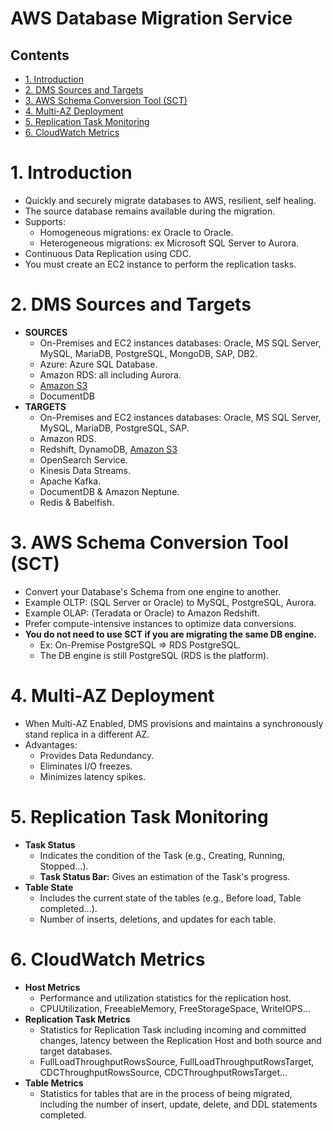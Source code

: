 # AWS Database Migration Service<!-- omit in toc -->

## Contents <!-- omit in toc -->

- [1. Introduction](#1-introduction)
- [2. DMS Sources and Targets](#2-dms-sources-and-targets)
- [3. AWS Schema Conversion Tool (SCT)](#3-aws-schema-conversion-tool-sct)
- [4. Multi-AZ Deployment](#4-multi-az-deployment)
- [5. Replication Task Monitoring](#5-replication-task-monitoring)
- [6. CloudWatch Metrics](#6-cloudwatch-metrics)

# 1. Introduction

- Quickly and securely migrate databases to AWS, resilient, self healing.
- The source database remains available during the migration.
- Supports:
  - Homogeneous migrations: ex Oracle to Oracle.
  - Heterogeneous migrations: ex Microsoft SQL Server to Aurora.
- Continuous Data Replication using CDC.
- You must create an EC2 instance to perform the replication tasks.

# 2. DMS Sources and Targets

- **SOURCES**
  - On-Premises and EC2 instances databases: Oracle, MS SQL Server, MySQL, MariaDB, PostgreSQL, MongoDB, SAP, DB2.
  - Azure: Azure SQL Database.
  - Amazon RDS: all including Aurora.
  - [Amazon S3](Amazon%20S3.md)
  - DocumentDB
- **TARGETS**
  - On-Premises and EC2 instances databases: Oracle, MS SQL Server, MySQL, MariaDB, PostgreSQL, SAP.
  - Amazon RDS.
  - Redshift, DynamoDB, [Amazon S3](Amazon%20S3.md)
  - OpenSearch Service.
  - Kinesis Data Streams.
  - Apache Kafka.
  - DocumentDB & Amazon Neptune.
  - Redis & Babelfish.

# 3. AWS Schema Conversion Tool (SCT)

- Convert your Database's Schema from one engine to another.
- Example OLTP: (SQL Server or Oracle) to MySQL, PostgreSQL, Aurora.
- Example OLAP: (Teradata or Oracle) to Amazon Redshift.
- Prefer compute-intensive instances to optimize data conversions.
- **You do not need to use SCT if you are migrating the same DB engine.**
  - Ex: On-Premise PostgreSQL => RDS PostgreSQL.
  - The DB engine is still PostgreSQL (RDS is the platform).

# 4. Multi-AZ Deployment

- When Multi-AZ Enabled, DMS provisions and maintains a synchronously stand replica in a different AZ.
- Advantages:
  - Provides Data Redundancy.
  - Eliminates I/O freezes.
  - Minimizes latency spikes.

# 5. Replication Task Monitoring

- **Task Status**
  - Indicates the condition of the Task (e.g., Creating, Running, Stopped...).
  - **Task Status Bar:** Gives an estimation of the Task's progress.
- **Table State**
  - Includes the current state of the tables (e.g., Before load, Table completed...).
  - Number of inserts, deletions, and updates for each table.

# 6. CloudWatch Metrics

- **Host Metrics**
  - Performance and utilization statistics for the replication host.
  - CPUUtilization, FreeableMemory, FreeStorageSpace, WriteIOPS...
- **Replication Task Metrics**
  - Statistics for Replication Task including incoming and committed changes, latency between the Replication Host and both source and target databases.
  - FullLoadThroughputRowsSource, FullLoadThroughputRowsTarget, CDCThroughputRowsSource, CDCThroughputRowsTarget...
- **Table Metrics**
  - Statistics for tables that are in the process of being migrated, including the number of insert, update, delete, and DDL statements completed.
